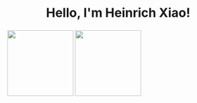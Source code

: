 <h1 align="center"> Hello, I'm Heinrich Xiao!</h1>

<h3 align="I like and use fedora linux as a daily driver on my M1 Macbook Air</h3>

<p align= "center">
  <img height= "150" src="https://github-readme-stats.vercel.app/api?username=heinrich-xiao&theme=react&show_icons=true&include_all_commits=true" />
  <img height= "150" src="https://github-readme-stats.vercel.app/api/top-langs/?username=heinrich-xiao&theme=react&layout=compact" />
</p>
